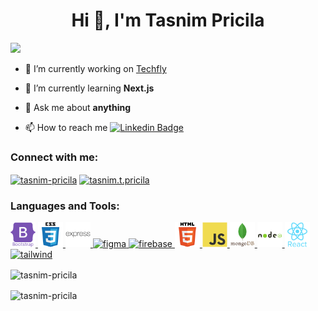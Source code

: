 

<h1 align="center">Hi 👋, I'm Tasnim Pricila</h1>

![](https://media-exp1.licdn.com/dms/image/C4D16AQEOyz7acQnjJw/profile-displaybackgroundimage-shrink_350_1400/0/1653853839810?e=1659571200&v=beta&t=UeWoCDGsC5t67FxGZnE8WcTRIvq8-DOblVzDXJDkdfw)

- 🔭 I’m currently working on [Techfly](https://techfly-eef56.web.app/)

- 🌱 I’m currently learning **Next.js**

- 💬 Ask me about **anything**

- 📫 How to reach me [![Linkedin Badge](https://img.shields.io/badge/-linkedin-blue?style=flat&logo=Linkedin&logoColor=white)](https://www.linkedin.com/in/tasnim-pricila/)


<h3 align="left">Connect with me:</h3>
<p align="left">
<a href="https://linkedin.com/in/tasnim-pricila" target="blank"><img align="center" src="https://raw.githubusercontent.com/rahuldkjain/github-profile-readme-generator/master/src/images/icons/Social/linked-in-alt.svg" alt="tasnim-pricila" height="30" width="40" /></a>
<a href="https://fb.com/tasnim.t.pricila" target="blank"><img align="center" src="https://raw.githubusercontent.com/rahuldkjain/github-profile-readme-generator/master/src/images/icons/Social/facebook.svg" alt="tasnim.t.pricila" height="30" width="40" /></a>
</p>

<h3 align="left">Languages and Tools:</h3>
<p align="left"> <a href="https://getbootstrap.com" target="_blank" rel="noreferrer"> <img src="https://raw.githubusercontent.com/devicons/devicon/master/icons/bootstrap/bootstrap-plain-wordmark.svg" alt="bootstrap" width="40" height="40"/> </a> <a href="https://www.w3schools.com/css/" target="_blank" rel="noreferrer"> <img src="https://raw.githubusercontent.com/devicons/devicon/master/icons/css3/css3-original-wordmark.svg" alt="css3" width="40" height="40"/> </a> <a href="https://expressjs.com" target="_blank" rel="noreferrer"> <img src="https://raw.githubusercontent.com/devicons/devicon/master/icons/express/express-original-wordmark.svg" alt="express" width="40" height="40"/> </a> <a href="https://www.figma.com/" target="_blank" rel="noreferrer"> <img src="https://www.vectorlogo.zone/logos/figma/figma-icon.svg" alt="figma" width="40" height="40"/> </a> <a href="https://firebase.google.com/" target="_blank" rel="noreferrer"> <img src="https://www.vectorlogo.zone/logos/firebase/firebase-icon.svg" alt="firebase" width="40" height="40"/> </a> <a href="https://www.w3.org/html/" target="_blank" rel="noreferrer"> <img src="https://raw.githubusercontent.com/devicons/devicon/master/icons/html5/html5-original-wordmark.svg" alt="html5" width="40" height="40"/> </a> <a href="https://developer.mozilla.org/en-US/docs/Web/JavaScript" target="_blank" rel="noreferrer"> <img src="https://raw.githubusercontent.com/devicons/devicon/master/icons/javascript/javascript-original.svg" alt="javascript" width="40" height="40"/> </a> <a href="https://www.mongodb.com/" target="_blank" rel="noreferrer"> <img src="https://raw.githubusercontent.com/devicons/devicon/master/icons/mongodb/mongodb-original-wordmark.svg" alt="mongodb" width="40" height="40"/> </a> <a href="https://nodejs.org" target="_blank" rel="noreferrer"> <img src="https://raw.githubusercontent.com/devicons/devicon/master/icons/nodejs/nodejs-original-wordmark.svg" alt="nodejs" width="40" height="40"/> </a> <a href="https://reactjs.org/" target="_blank" rel="noreferrer"> <img src="https://raw.githubusercontent.com/devicons/devicon/master/icons/react/react-original-wordmark.svg" alt="react" width="40" height="40"/> </a> <a href="https://tailwindcss.com/" target="_blank" rel="noreferrer"> <img src="https://www.vectorlogo.zone/logos/tailwindcss/tailwindcss-icon.svg" alt="tailwind" width="40" height="40"/> </a> </p>


<p><img align="center" src="https://github-readme-streak-stats.herokuapp.com/?user=tasnim-pricila&" alt="tasnim-pricila" /></p>

<p><img align="center" src="https://github-readme-stats.vercel.app/api/top-langs?username=tasnim-pricila&show_icons=true&locale=en&layout=compact" alt="tasnim-pricila" /></p>

